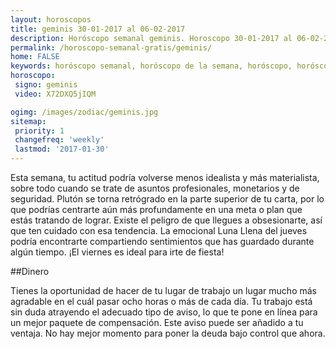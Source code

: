 ```yaml
---
layout: horoscopos
title: geminis 30-01-2017 al 06-02-2017 
description: Horóscopo semanal geminis. Horoscopo 30-01-2017 al 06-02-2017. Horoscopos univision gratis
permalink: /horoscopo-semanal-gratis/geminis/
home: FALSE
keywords: horóscopo semanal, horóscopo de la semana, horóscopo, horóscopo gratis,horóscopos, horóscopo esperanza gracia, horoscopos geminis la semana, horóscopos gratis, Tarot, Astrologia, Zodíaco, geminis, horoscopo gratis
horoscopo:
 signo: geminis
 video: X72DXQ5jIQM

ogimg: /images/zodiac/geminis.jpg
sitemap:
 priority: 1
 changefreq: 'weekly'
 lastmod: '2017-01-30'
---
```



Esta semana, tu actitud podría volverse menos idealista y más materialista, sobre todo cuando se trate de asuntos profesionales, monetarios y de seguridad. Plutón se torna retrógrado en la parte superior de tu carta, por lo que podrías centrarte aún más profundamente en una meta o plan que estás tratando de lograr. Existe el peligro de que llegues a obsesionarte, así que ten cuidado con esa tendencia. La emocional Luna Llena del jueves podría encontrarte compartiendo sentimientos que has guardado durante algún tiempo. ¡El viernes es ideal para irte de fiesta!

##Dinero

Tienes la oportunidad de hacer de tu lugar de trabajo un lugar mucho más agradable en el cuál pasar ocho horas o más de cada día. Tu trabajo está sin duda atrayendo el adecuado tipo de aviso, lo que te pone en línea para un mejor paquete de compensación. Este aviso puede ser añadido a tu ventaja. No hay mejor momento para poner la deuda bajo control que ahora.